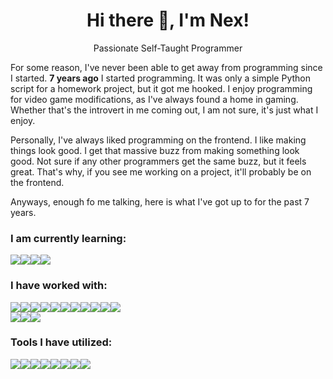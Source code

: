 <p align='center'>
  <h1 align='center'>Hi there 👋, I'm Nex!</h1>
  <p align='center'>Passionate Self-Taught Programmer</p>
  <p>For some reason, I've never been able to get away from programming since I started. <b>7 years ago</b> I started programming. It was only a simple Python script for a homework project, but it got me hooked. I enjoy programming for video game modifications, as I've always found a home in gaming. Whether that's the introvert in me coming out, I am not sure, it's just what I enjoy.</p>
  <p>Personally, I've always liked programming on the frontend. I like making things look good. I get that massive buzz from making something look good. Not sure if any other programmers get the same buzz, but it feels great. That's why, if you see me working on a project, it'll probably be on the frontend.</p>
  <p>Anyways, enough fo me talking, here is what I've got up to for the past 7 years.</p>
  <h3>I am currently learning:</h3>
  <div><img src='https://img.shields.io/badge/C%20Sharp-239120.svg?style=for-the-badge&logo=C-Sharp&logoColor=white'><img src='https://img.shields.io/badge/Neutralinojs-F89901.svg?style=for-the-badge&logo=Neutralinojs&logoColor=white'><img src='https://img.shields.io/badge/FiveM-F40552.svg?style=for-the-badge&logo=FiveM&logoColor=white'><img src='https://img.shields.io/badge/TypeScript-3178C6.svg?style=for-the-badge&logo=TypeScript&logoColor=white'></div>
  <h3>I have worked with:</h3>
  <div><img src='https://img.shields.io/badge/JavaScript-F7DF1E.svg?style=for-the-badge&logo=JavaScript&logoColor=black'><img src='https://img.shields.io/badge/CSS3-1572B6.svg?style=for-the-badge&logo=CSS3&logoColor=white'><img src='https://img.shields.io/badge/HTML5-E34F26.svg?style=for-the-badge&logo=HTML5&logoColor=white'><img src='https://img.shields.io/badge/Lua-2C2D72.svg?style=for-the-badge&logo=Lua&logoColor=white'><img src='https://img.shields.io/badge/Python-3776AB.svg?style=for-the-badge&logo=Python&logoColor=white'><img src='https://img.shields.io/badge/Node.js-339933.svg?style=for-the-badge&logo=nodedotjs&logoColor=white'><img src='https://img.shields.io/badge/React-61DAFB.svg?style=for-the-badge&logo=React&logoColor=black'><img src='https://img.shields.io/badge/Next.js-000000.svg?style=for-the-badge&logo=nextdotjs&logoColor=white'><img src='https://img.shields.io/badge/Expo-000020.svg?style=for-the-badge&logo=Expo&logoColor=white'><img src='https://img.shields.io/badge/Discord-5865F2.svg?style=for-the-badge&logo=Discord&logoColor=white'><img src='https://img.shields.io/badge/JSON-000000.svg?style=for-the-badge&logo=JSON&logoColor=white'><br><img src='https://img.shields.io/badge/MySQL-4479A1.svg?style=for-the-badge&logo=MySQL&logoColor=white'><img src='https://img.shields.io/badge/MongoDB-47A248.svg?style=for-the-badge&logo=MongoDB&logoColor=white'><img src='https://img.shields.io/badge/MariaDB-003545.svg?style=for-the-badge&logo=MariaDB&logoColor=white'></div>
  <div>
    <h3>Tools I have utilized:</h3>
    <div><img src='https://img.shields.io/badge/Adobe%20Photoshop-31A8FF.svg?style=for-the-badge&logo=Adobe-Photoshop&logoColor=white'><img src='https://img.shields.io/badge/Adobe%20XD-FF61F6.svg?style=for-the-badge&logo=Adobe-XD&logoColor=white'><img src='https://img.shields.io/badge/Adobe%20Illustrator-FF9A00.svg?style=for-the-badge&logo=Adobe-Illustrator&logoColor=white'><img src='https://img.shields.io/badge/Adobe%20After%20Effects-9999FF.svg?style=for-the-badge&logo=Adobe-After-Effects&logoColor=white'><img src='https://img.shields.io/badge/Photopea-18A497.svg?style=for-the-badge&logo=Photopea&logoColor=white'><img src='https://img.shields.io/badge/FileZilla-BF0000.svg?style=for-the-badge&logo=FileZilla&logoColor=white'><img src='https://img.shields.io/badge/Figma-F24E1E.svg?style=for-the-badge&logo=Figma&logoColor=white'><img src='https://img.shields.io/badge/Heroku-430098.svg?style=for-the-badge&logo=Heroku&logoColor=white'></div>
  </div>
</p> 
